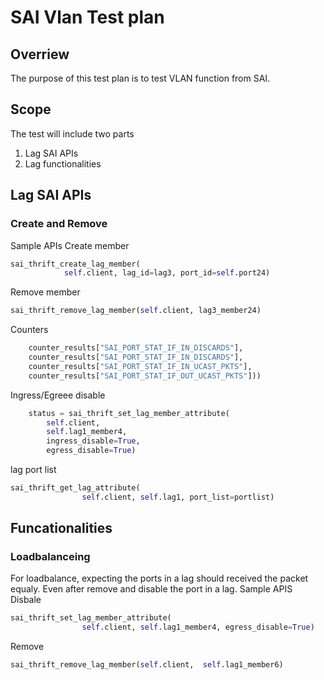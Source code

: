 # SAI Vlan Test plan
## Overriew
The purpose of this test plan is to test VLAN function from SAI.
## Scope
The test will include two parts
1. Lag SAI APIs
2. Lag functionalities

## Lag SAI APIs
### Create and Remove
Sample APIs
Create member
```Python
sai_thrift_create_lag_member(
            self.client, lag_id=lag3, port_id=self.port24)
```
Remove member
```Python
sai_thrift_remove_lag_member(self.client, lag3_member24)
```
Counters
```Python
    counter_results["SAI_PORT_STAT_IF_IN_DISCARDS"],
    counter_results["SAI_PORT_STAT_IF_IN_DISCARDS"],
    counter_results["SAI_PORT_STAT_IF_IN_UCAST_PKTS"],
    counter_results["SAI_PORT_STAT_IF_OUT_UCAST_PKTS"]))
```
Ingress/Egreee disable
```python
    status = sai_thrift_set_lag_member_attribute(
        self.client,
        self.lag1_member4,
        ingress_disable=True,
        egress_disable=True)

```
lag port list
```Python
sai_thrift_get_lag_attribute(
                self.client, self.lag1, port_list=portlist)
```

## Funcationalities
### Loadbalanceing
For loadbalance, expecting the ports in a lag should received the packet equaly.
Even after remove and disable the port in a lag.
Sample APIS
Disbale
```Python
sai_thrift_set_lag_member_attribute(
                self.client, self.lag1_member4, egress_disable=True)
```
Remove
```Python
sai_thrift_remove_lag_member(self.client,  self.lag1_member6)
```